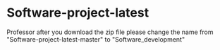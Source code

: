 # Software-project-latest
Professor after you download the zip file please change the name from "Software-project-latest-master" to "Software_development"
